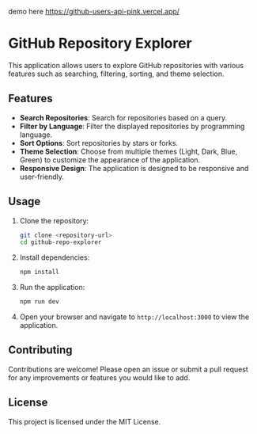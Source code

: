 demo here
https://github-users-api-pink.vercel.app/

# GitHub Repository Explorer

This application allows users to explore GitHub repositories with various features such as searching, filtering, sorting, and theme selection.

## Features
- **Search Repositories**: Search for repositories based on a query.
- **Filter by Language**: Filter the displayed repositories by programming language.
- **Sort Options**: Sort repositories by stars or forks.
- **Theme Selection**: Choose from multiple themes (Light, Dark, Blue, Green) to customize the appearance of the application.
- **Responsive Design**: The application is designed to be responsive and user-friendly.

## Usage
1. Clone the repository:
   ```bash
   git clone <repository-url>
   cd github-repo-explorer
   ```

2. Install dependencies:
   ```bash
   npm install
   ```

3. Run the application:
   ```bash
   npm run dev
   ```

4. Open your browser and navigate to `http://localhost:3000` to view the application.

## Contributing
Contributions are welcome! Please open an issue or submit a pull request for any improvements or features you would like to add.

## License
This project is licensed under the MIT License.
